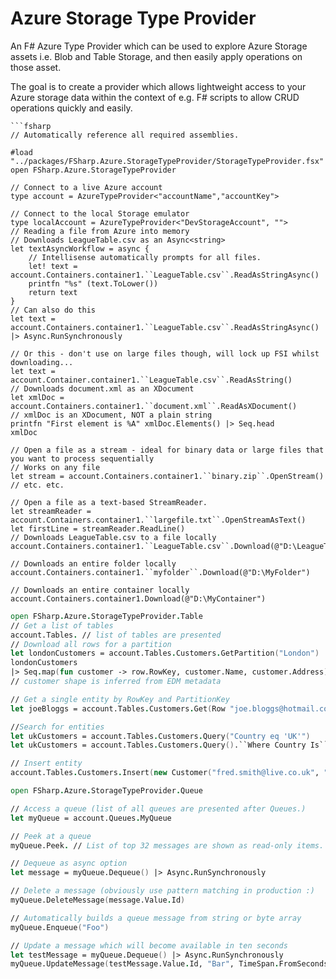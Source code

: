 Azure Storage Type Provider
=================

An F# Azure Type Provider which can be used to explore Azure Storage assets i.e. Blob and Table Storage, and then easily apply operations on those asset.

The goal is to create a provider which allows lightweight access to your Azure storage data within the context of e.g. F# scripts to allow CRUD operations quickly and easily.
```
```fsharp
// Automatically reference all required assemblies.

#load "../packages/FSharp.Azure.StorageTypeProvider/StorageTypeProvider.fsx"
open FSharp.Azure.StorageTypeProvider

// Connect to a live Azure account
type account = AzureTypeProvider<"accountName","accountKey">

// Connect to the local Storage emulator
type localAccount = AzureTypeProvider<"DevStorageAccount", "">
// Reading a file from Azure into memory
// Downloads LeagueTable.csv as an Async<string>
let textAsyncWorkflow = async {
	// Intellisense automatically prompts for all files.
	let! text = account.Containers.container1.``LeagueTable.csv``.ReadAsStringAsync()
	printfn "%s" (text.ToLower())
	return text
}
// Can also do this
let text = account.Containers.container1.``LeagueTable.csv``.ReadAsStringAsync() |> Async.RunSynchronously

// Or this - don't use on large files though, will lock up FSI whilst downloading...
let text = account.Container.container1.``LeagueTable.csv``.ReadAsString()
// Downloads document.xml as an XDocument
let xmlDoc = account.Containers.container1.``document.xml``.ReadAsXDocument()
// xmlDoc is an XDocument, NOT a plain string
printfn "First element is %A" xmlDoc.Elements() |> Seq.head
xmlDoc

// Open a file as a stream - ideal for binary data or large files that you want to process sequentially
// Works on any file
let stream = account.Containers.container1.``binary.zip``.OpenStream()
// etc. etc.

// Open a file as a text-based StreamReader.
let streamReader = account.Containers.container1.``largefile.txt``.OpenStreamAsText()
let firstLine = streamReader.ReadLine()
// Downloads LeagueTable.csv to a file locally
account.Containers.container1.``LeagueTable.csv``.Download(@"D:\LeagueTable.csv")

// Downloads an entire folder locally
account.Containers.container1.``myfolder``.Download(@"D:\MyFolder")

// Downloads an entire container locally
account.Containers.container1.Download(@"D:\MyContainer")
```
```fsharp
open FSharp.Azure.StorageTypeProvider.Table
// Get a list of tables
account.Tables. // list of tables are presented
// Download all rows for a partition
let londonCustomers = account.Tables.Customers.GetPartition("London")
londonCustomers
|> Seq.map(fun customer -> row.RowKey, customer.Name, customer.Address)
// customer shape is inferred from EDM metadata 

// Get a single entity by RowKey and PartitionKey
let joeBloggs = account.Tables.Customers.Get(Row "joe.bloggs@hotmail.com", Partition "London")

//Search for entities
let ukCustomers = account.Tables.Customers.Query("Country eq 'UK'")
let ukCustomers = account.Tables.Customers.Query().``Where Country Is``.``Equal To``("UK").Execute()

// Insert entity
account.Tables.Customers.Insert(new Customer("fred.smith@live.co.uk", "UK", "London"))
```
```fsharp
open FSharp.Azure.StorageTypeProvider.Queue

// Access a queue (list of all queues are presented after Queues.)
let myQueue = account.Queues.MyQueue

// Peek at a queue
myQueue.Peek. // List of top 32 messages are shown as read-only items.

// Dequeue as async option
let message = myQueue.Dequeue() |> Async.RunSynchronously

// Delete a message (obviously use pattern matching in production :)
myQueue.DeleteMessage(message.Value.Id)

// Automatically builds a queue message from string or byte array
myQueue.Enqueue("Foo")

// Update a message which will become available in ten seconds
let testMessage = myQueue.Dequeue() |> Async.RunSynchronously
myQueue.UpdateMessage(testMessage.Value.Id, "Bar", TimeSpan.FromSeconds(10.))
```
